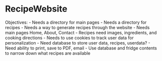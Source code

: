 # RecipeWebsite
Objectives:
    - Needs a directory for main pages
    - Needs a directory for recipes
    - Needs a way to generate recipes through the website
    - Needs main pages Home, About, Contact
    - Recipes need images, ingredients, and cooking directions
    - Needs to use cookies to track user data for personalization
    - Need database to store user data, recipes, userdata?
    - Need ability to print, save to PDF, email
    - Use database and fridge contents to narrow down what recipes are available